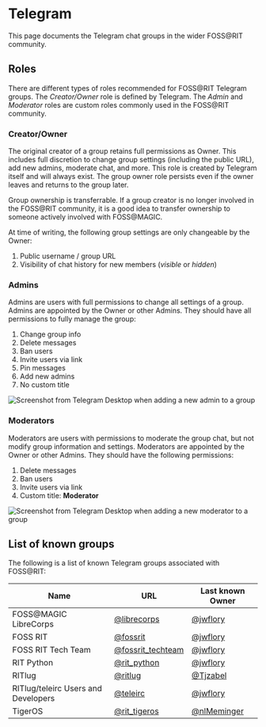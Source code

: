 Telegram
========

This page documents the Telegram chat groups in the wider FOSS@RIT community.


## Roles

There are different types of roles recommended for FOSS@RIT Telegram groups.
The _Creator/Owner_ role is defined by Telegram.
The _Admin_ and _Moderator_ roles are custom roles commonly used in the FOSS@RIT community.

### Creator/Owner

The original creator of a group retains full permissions as Owner.
This includes full discretion to change group settings (including the public URL), add new admins, moderate chat, and more.
This role is created by Telegram itself and will always exist.
The group owner role persists even if the owner leaves and returns to the group later.

Group ownership is transferrable.
If a group creator is no longer involved in the FOSS@RIT community, it is a good idea to transfer ownership to someone actively involved with FOSS@MAGIC.

At time of writing, the following group settings are only changeable by the Owner:

1. Public username / group URL
2. Visibility of chat history for new members (_visible_ or _hidden_)

### Admins

Admins are users with full permissions to change all settings of a group.
Admins are appointed by the Owner or other Admins.
They should have all permissions to fully manage the group:

1. Change group info
2. Delete messages
3. Ban users
4. Invite users via link
5. Pin messages
6. Add new admins
7. No custom title

![Screenshot from Telegram Desktop when adding a new admin to a group](/_static/infra/telegram-admins.png "Screenshot from Telegram Desktop when adding a new admin to a group")

### Moderators

Moderators are users with permissions to moderate the group chat, but not modify group information and settings.
Moderators are appointed by the Owner or other Admins.
They should have the following permissions:

1. Delete messages
2. Ban users
3. Invite users via link
4. Custom title: **Moderator**

![Screenshot from Telegram Desktop when adding a new moderator to a group](/_static/infra/telegram-moderators.png "Screenshot from Telegram Desktop when adding a new moderator to a group")


## List of known groups

The following is a list of known Telegram groups associated with FOSS@RIT:

| Name                                | URL                                                | Last known Owner                       |
|-------------------------------------|----------------------------------------------------|----------------------------------------|
| FOSS@MAGIC LibreCorps               | [@librecorps](https://t.me/librecorps)             | [@jwflory](https://t.me/jwflory)       |
| FOSS RIT                            | [@fossrit](https://t.me/fossrit)                   | [@jwflory](https://t.me/jwflory)       |
| FOSS RIT Tech Team                  | [@fossrit_techteam](https://t.me/fossrit_techteam) | [@jwflory](https://t.me/jwflory)       |
| RIT Python                          | [@rit_python](https://t.me/rit_python)             | [@jwflory](https://t.me/jwflory)       |
| RITlug                              | [@ritlug](https://t.me/ritlug)                     | [@Tjzabel](https://t.me/Tjzabel)       |
| RITlug/teleirc Users and Developers | [@teleirc](https://t.me/teleirc)                   | [@jwflory](https://t.me/jwflory)       |
| TigerOS                             | [@rit_tigeros](https://t.me/rit_tigeros)           | [@nlMeminger](https://t.me/nlMeminger) |
